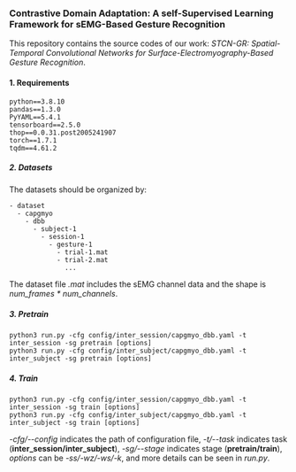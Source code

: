 ### Contrastive Domain Adaptation: A self-Supervised Learning Framework for sEMG-Based Gesture Recognition

This repository contains the source codes of our work: *STCN-GR: Spatial-Temporal Convolutional Networks for Surface-Electromyography-Based Gesture Recognition*.

#### 1. Requirements
```
python==3.8.10
pandas==1.3.0
PyYAML==5.4.1
tensorboard==2.5.0
thop==0.0.31.post2005241907
torch==1.7.1
tqdm==4.61.2
```

##### 2. Datasets
The datasets should be organized by:
```
- dataset
  - capgmyo
    - dbb
      - subject-1
        - session-1
          - gesture-1
            - trial-1.mat
            - trial-2.mat
              ...
```
The dataset file *.mat* includes the sEMG channel data and the shape is *num_frames \* num_channels*.

##### 3. Pretrain
```
python3 run.py -cfg config/inter_session/capgmyo_dbb.yaml -t inter_session -sg pretrain [options]
python3 run.py -cfg config/inter_subject/capgmyo_dbb.yaml -t inter_subject -sg pretrain [options]
```
##### 4. Train
```
python3 run.py -cfg config/inter_session/capgmyo_dbb.yaml -t inter_session -sg train [options]
python3 run.py -cfg config/inter_subject/capgmyo_dbb.yaml -t inter_subject -sg train [options]
```

*-cfg/--config* indicates the path of configuration file, *-t/--task* indicates task (**inter_session/inter_subject**), *-sg/--stage* indicates stage (**pretrain/train**), *options* can be *-ss/-wz/-ws/-k*, and more details can be seen in *run.py*.
